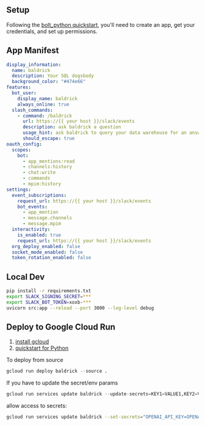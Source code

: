


## Setup

Following the [bolt_python quickstart](https://slack.dev/bolt-python/tutorial/getting-started), you'll need to create an app, get your credentials, and set up permissions.

## App Manifest

```yaml
display_information:
  name: baldrick
  description: Your SQL dogsbody
  background_color: "#474e66"
features:
  bot_user:
    display_name: baldrick
    always_online: true
  slash_commands:
    - command: /baldrick
      url: https://{{ your host }}/slack/events
      description: ask baldrick a question
      usage_hint: ask baldrick to query your data warehouse for an answer
      should_escape: true
oauth_config:
  scopes:
    bot:
      - app_mentions:read
      - channels:history
      - chat:write
      - commands
      - mpim:history
settings:
  event_subscriptions:
    request_url: https://{{ your host }}/slack/events
    bot_events:
      - app_mention
      - message.channels
      - message.mpim
  interactivity:
    is_enabled: true
    request_url: https://{{ your host }}/slack/events
  org_deploy_enabled: false
  socket_mode_enabled: false
  token_rotation_enabled: false
```


## Local Dev

```bash
pip install -r requirements.txt
export SLACK_SIGNING_SECRET=***
export SLACK_BOT_TOKEN=xoxb-***
uvicorn src:app --reload --port 3000 --log-level debug
```

## Deploy to Google Cloud Run


1. [install gcloud](https://cloud.google.com/sdk/docs/install)
2. [quickstart for Python](https://cloud.google.com/run/docs/quickstarts/build-and-deploy/deploy-python-service)

To deploy from source
```python
gcloud run deploy baldrick --source .
```
If you have to update the secret/env params
```python
gcloud run services update baldrick --update-secrets=KEY1=VALUE1,KEY2=VALUE2
```

allow access to secrets:
```bash
gcloud run services update baldrick --set-secrets="OPENAI_API_KEY=OPENAI_API_KEY:latest,SLACK_SIGNING_SECRET=SLACK_SIGNING_SECRET:latest,SLACK_BOT_TOKEN=SLACK_BOT_TOKEN:latest"
```
